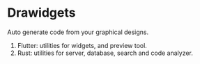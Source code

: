 # Drawidgets

Auto generate code from your graphical designs.

1. Flutter: utilities for widgets, and preview tool.
2. Rust: utilities for server, database, search and code analyzer.
